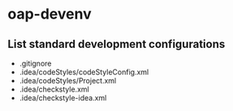 # oap-devenv

## List standard development configurations
* .gitignore
* .idea/codeStyles/codeStyleConfig.xml
* .idea/codeStyles/Project.xml
* .idea/checkstyle.xml
* .idea/checkstyle-idea.xml

